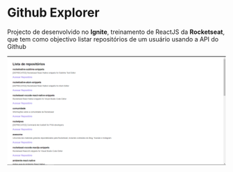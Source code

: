 Github Explorer
=========================================
Projecto de desenvolvido no **Ignite**, treinamento de ReactJS da **Rocketseat**, 
que tem como objectivo listar repositórios de um usuário usando a API do Github


<img src="screenshot.png" alt="Captura de tela" width="520"/> 
